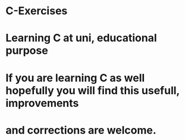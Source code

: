 # C-Exercises
# Learning C at uni, educational purpose
# If you are learning C as well hopefully you will find this usefull, improvements
# and corrections are welcome.

